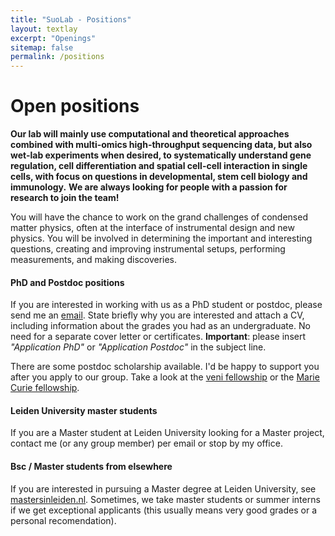 ```yaml
---
title: "SuoLab - Positions"
layout: textlay
excerpt: "Openings"
sitemap: false
permalink: /positions
---
```


# Open positions

**Our lab will mainly use computational and theoretical approaches combined with multi-omics high-throughput sequencing data, but also wet-lab experiments when desired, to systematically understand gene regulation, cell differentiation and spatial cell-cell interaction in single cells, with focus on questions in developmental, stem cell biology and immunology.**
**We are always looking for people with a passion for research to join the team!**


You will have the chance to work on the grand challenges of condensed matter physics, often at the interface of instrumental design and new physics. You will be involved in determining the important and interesting questions, creating and improving instrumental setups, performing measurements, and making discoveries.

#### PhD and Postdoc positions
If you are interested in working with us as a PhD student or postdoc, please send me an [email](mailto:milan.allan@gmail.com). State briefly why you are interested and attach a CV, including information about the grades you had as an undergraduate. No need for a separate cover letter or certificates. **Important**: please insert _"Application PhD"_ or _"Application Postdoc"_ in the subject line.

There are some postdoc scholarship available.  I'd be happy to support you after you apply to our group. Take a look at the [veni fellowship](http://www.nwo.nl/en/funding/our-funding-instruments/nwo/innovational-research-incentives-scheme/veni/index.html) or the [Marie Curie fellowship](http://ec.europa.eu/research/mariecurieactions/about-msca/actions/if/index_en.htm). 

#### Leiden University master students
If you are a Master student at Leiden University looking for a Master project, contact me (or any group member) per email or stop by my office. 

#### Bsc / Master students from elsewhere
If you are interested in pursuing a Master degree at Leiden University, see [mastersinleiden.nl](http://www.mastersinleiden.nl/programmes/physics/en/introduction). Sometimes, we take master students or summer interns if we get exceptional applicants (this usually means very good grades or a personal recomendation).


<!-- <figure>
<img src="{{ site.url }}{{ site.baseurl }}/images/picpic/Gallery/DSC_0696.jpg" width="95%">
</figure> -->